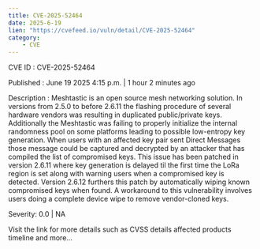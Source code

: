 ```yaml
---
title: CVE-2025-52464
date: 2025-6-19
lien: "https://cvefeed.io/vuln/detail/CVE-2025-52464"
category:
    - CVE
---
```


CVE ID : CVE-2025-52464

Published :  June 19
2025
4:15 p.m. | 1 hour
2 minutes ago

Description : Meshtastic is an open source mesh networking solution. In versions from 2.5.0 to before 2.6.11
the flashing procedure of several hardware vendors was resulting in duplicated public/private keys. Additionally
the Meshtastic was failing to properly initialize the internal randomness pool on some platforms
leading to possible low-entropy key generation. When users with an affected key pair sent Direct Messages
those message could be captured and decrypted by an attacker that has compiled the list of compromised keys. This issue has been patched in version 2.6.11 where key generation is delayed til the first time the LoRa region is set
along with warning users when a compromised key is detected. Version 2.6.12 furthers this patch by automatically wiping known compromised keys when found. A workaround to this vulnerability involves users doing a complete device wipe to remove vendor-cloned keys.

Severity: 0.0 | NA

Visit the link for more details
such as CVSS details
affected products
timeline
and more...
